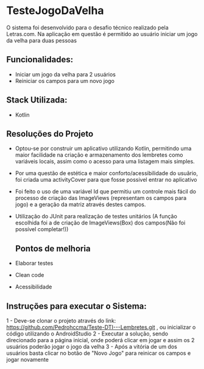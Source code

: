 # TesteJogoDaVelha
O sistema foi desenvolvido para o desafio técnico realizado pela Letras.com. Na aplicação em questão é permitido ao usuário iniciar um jogo da velha para duas pessoas 

## Funcionalidades:
- Iniciar um jogo da velha para 2 usuários
- Reiniciar os campos para um novo jogo

## Stack Utilizada:
- Kotlin

## Resoluções do Projeto
- Optou-se por construir um aplicativo utilizando Kotlin, permitindo uma maior facilidade na criação e  armazenamento dos lembretes como variáveis locais, assim como o acesso para uma listagem mais simples.
- Por uma questão de estética e maior conforto/acessibilidade do usuãrio, foi criada uma activityCover para que fosse possivel entrar no aplicativo
- Foi feito o uso de uma variável Id que permitiu um controle mais fácil do processo de criação das ImageViews (representam os campos para jogo) e a geração da matriz através destes campos.
- Utilização do JUnit para realização de testes unitários (A função escolhida foi a de criação de ImageViews(Box) dos campos(Não foi possível completar!))

  ## Pontos de melhoria
- Elaborar testes
- Clean code
- Acessibilidade

## Instruções para executar o Sistema:
1 - Deve-se clonar o projeto através do link: https://github.com/Pedrohccma/Teste-DTI---Lembretes.git , ou inicializar o código utilizando o AndroidStudio
2 - Executar a solução, sendo direcionado para a página inicial, onde poderá clicar em jogar e assim os 2 usuários poderão jogar o jogo da velha
3 - Após a vitória de um dos usuários basta clicar no botão de "Novo Jogo" para reinicar os campos e jogar novamente
